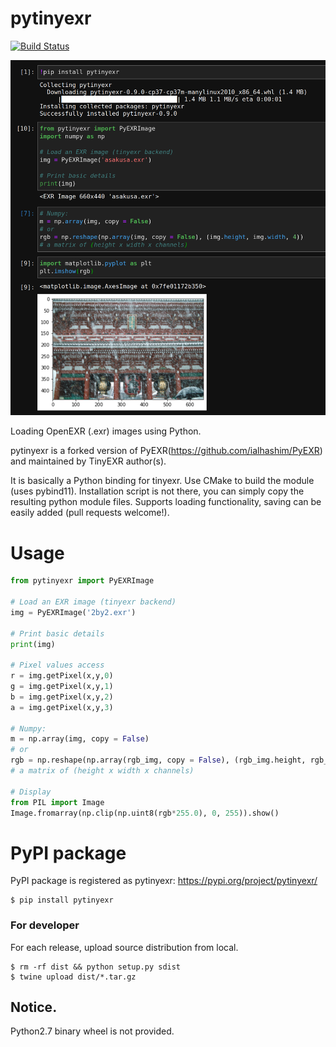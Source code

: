 # pytinyexr

[![Build Status](https://travis-ci.org/syoyo/PyEXR.svg?branch=master)](https://travis-ci.org/syoyo/PyEXR)

![screenshot](screenshot.png)

Loading OpenEXR (.exr) images using Python.

pytinyexr is a forked version of PyEXR(https://github.com/ialhashim/PyEXR) and maintained by TinyEXR author(s).

It is basically a Python binding for tinyexr. Use CMake to build the module (uses pybind11). Installation script is not there, you can simply copy the resulting python module files. Supports loading functionality, saving can be easily added (pull requests welcome!).

# Usage
```python
from pytinyexr import PyEXRImage

# Load an EXR image (tinyexr backend)
img = PyEXRImage('2by2.exr')

# Print basic details
print(img)

# Pixel values access
r = img.getPixel(x,y,0)
g = img.getPixel(x,y,1)
b = img.getPixel(x,y,2)
a = img.getPixel(x,y,3)

# Numpy:
m = np.array(img, copy = False)
# or
rgb = np.reshape(np.array(rgb_img, copy = False), (rgb_img.height, rgb_img.width, 4))
# a matrix of (height x width x channels)

# Display
from PIL import Image
Image.fromarray(np.clip(np.uint8(rgb*255.0), 0, 255)).show()
```

# PyPI package

PyPI package is registered as pytinyexr: https://pypi.org/project/pytinyexr/

```
$ pip install pytinyexr
```

### For developer

For each release, upload source distribution from local.

```
$ rm -rf dist && python setup.py sdist
$ twine upload dist/*.tar.gz
```



## Notice.

Python2.7 binary wheel is not provided.
